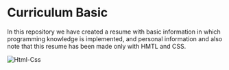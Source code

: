 # Curriculum Basic

In this repository we have created a resume with basic information in which programming knowledge is implemented, and personal information and also note that this resume has been made only with HMTL and CSS.

![Html-Css](https://github.com/Brayan17king/Project-Python./blob/main/img/hdv.png)
